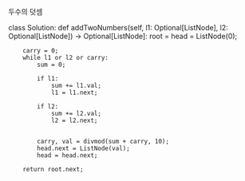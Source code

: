 두수의 덧셈 


class Solution:
    def addTwoNumbers(self, l1: Optional[ListNode], l2: Optional[ListNode]) -> Optional[ListNode]:
        root = head = ListNode(0);
        
        carry = 0;
        while l1 or l2 or carry:
            sum = 0;
            
            if l1:
                sum += l1.val;
                l1 = l1.next;
            
            if l2:
                sum += l2.val;
                l2 = l2.next;
                
                
            carry, val = divmod(sum + carry, 10);
            head.next = ListNode(val);
            head = head.next;
            
        return root.next;
